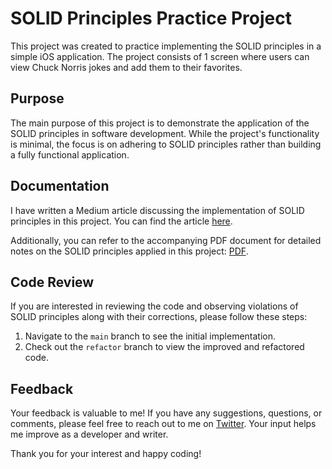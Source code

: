 # SOLID Principles Practice Project

This project was created to practice implementing the SOLID principles in a simple iOS application. The project consists of 1 screen where users can view Chuck Norris jokes and add them to their favorites.

## Purpose

The main purpose of this project is to demonstrate the application of the SOLID principles in software development. While the project's functionality is minimal, the focus is on adhering to SOLID principles rather than building a fully functional application.

## Documentation

I have written a Medium article discussing the implementation of SOLID principles in this project. You can find the article [here](https://medium.com/appcent/swift-dilinde-solid-prensipleri-ve-projede-kullanımı-b6bcad7b70f3).

Additionally, you can refer to the accompanying PDF document for detailed notes on the SOLID principles applied in this project: [PDF](SOLID-Practice/solid-notes.pdf).

## Code Review

If you are interested in reviewing the code and observing violations of SOLID principles along with their corrections, please follow these steps:

1. Navigate to the `main` branch to see the initial implementation.
2. Check out the `refactor` branch to view the improved and refactored code.

## Feedback

Your feedback is valuable to me! If you have any suggestions, questions, or comments, please feel free to reach out to me on [Twitter](https://twitter.com/zfrclskn_). Your input helps me improve as a developer and writer.

Thank you for your interest and happy coding!

